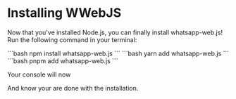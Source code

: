 # Installing WWebJS

Now that you've installed Node.js, you can finally install whatsapp-web.js! Run the following command in your terminal:

<code-group>
<code-block title="npm" active>
```bash
npm install whatsapp-web.js
```
</code-block>

<code-block title="yarn">
```bash
yarn add whatsapp-web.js
```
</code-block>

<code-block title="pnpm">
```bash
pnpm add whatsapp-web.js
```
</code-block>
</code-group>

Your console will now

And know your are done with the installation.